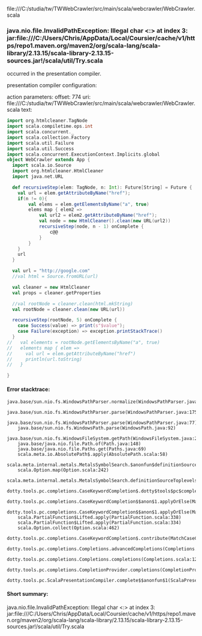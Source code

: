 file:///C:/studia/tw/TWWebCrawler/src/main/scala/webcrawler/WebCrawler.scala
### java.nio.file.InvalidPathException: Illegal char <:> at index 3: jar:file:///C:/Users/Chris/AppData/Local/Coursier/cache/v1/https/repo1.maven.org/maven2/org/scala-lang/scala-library/2.13.15/scala-library-2.13.15-sources.jar!/scala/util/Try.scala

occurred in the presentation compiler.

presentation compiler configuration:


action parameters:
offset: 774
uri: file:///C:/studia/tw/TWWebCrawler/src/main/scala/webcrawler/WebCrawler.scala
text:
```scala
import org.htmlcleaner.TagNode
import scala.compiletime.ops.int
import scala.concurrent._
import scala.collection.Factory
import scala.util.Failure
import scala.util.Success
import scala.concurrent.ExecutionContext.Implicits.global
object WebCrawler extends App {
  import scala.io.Source
  import org.htmlcleaner.HtmlCleaner
  import java.net.URL

  def recursiveStep(elem: TagNode, n: Int): Future[String] = Future {
    val url = elem.getAttributeByName("href");
    if(n != 0){
        val elems = elem.getElementsByName("a", true)
        elems map { elem2 => 
            val url2 = elem2.getAttributeByName("href");
            val node = new HtmlCleaner().clean(new URL(url2))
            recursiveStep(node, n - 1) onComplete {
                c@@
            }
        }
    }
    url
  }

  val url = "http://google.com"
  //val html = Source.fromURL(url)

  val cleaner = new HtmlCleaner
  val props = cleaner.getProperties

  //val rootNode = cleaner.clean(html.mkString) 
  val rootNode = cleaner.clean(new URL(url))

  recursiveStep(rootNode, 5) onComplete {
    case Success(value) => print(s"$value");
    case Failure(exception) => exception.printStackTrace()
  }
//   val elements = rootNode.getElementsByName("a", true) 
//   elements map { elem => 
//     val url = elem.getAttributeByName("href")
//     println(url.toString) 
//   }

}

```



#### Error stacktrace:

```
java.base/sun.nio.fs.WindowsPathParser.normalize(WindowsPathParser.java:204)
	java.base/sun.nio.fs.WindowsPathParser.parse(WindowsPathParser.java:175)
	java.base/sun.nio.fs.WindowsPathParser.parse(WindowsPathParser.java:77)
	java.base/sun.nio.fs.WindowsPath.parse(WindowsPath.java:92)
	java.base/sun.nio.fs.WindowsFileSystem.getPath(WindowsFileSystem.java:231)
	java.base/java.nio.file.Path.of(Path.java:148)
	java.base/java.nio.file.Paths.get(Paths.java:69)
	scala.meta.io.AbsolutePath$.apply(AbsolutePath.scala:58)
	scala.meta.internal.metals.MetalsSymbolSearch.$anonfun$definitionSourceToplevels$2(MetalsSymbolSearch.scala:70)
	scala.Option.map(Option.scala:242)
	scala.meta.internal.metals.MetalsSymbolSearch.definitionSourceToplevels(MetalsSymbolSearch.scala:69)
	dotty.tools.pc.completions.CaseKeywordCompletion$.dotty$tools$pc$completions$CaseKeywordCompletion$$$sortSubclasses(MatchCaseCompletions.scala:342)
	dotty.tools.pc.completions.CaseKeywordCompletion$$anon$1.applyOrElse(MatchCaseCompletions.scala:218)
	dotty.tools.pc.completions.CaseKeywordCompletion$$anon$1.applyOrElse(MatchCaseCompletions.scala:114)
	scala.PartialFunction$Lifted.apply(PartialFunction.scala:338)
	scala.PartialFunction$Lifted.apply(PartialFunction.scala:334)
	scala.Option.collect(Option.scala:462)
	dotty.tools.pc.completions.CaseKeywordCompletion$.contribute(MatchCaseCompletions.scala:248)
	dotty.tools.pc.completions.Completions.advancedCompletions(Completions.scala:407)
	dotty.tools.pc.completions.Completions.completions(Completions.scala:122)
	dotty.tools.pc.completions.CompletionProvider.completions(CompletionProvider.scala:135)
	dotty.tools.pc.ScalaPresentationCompiler.complete$$anonfun$1(ScalaPresentationCompiler.scala:150)
```
#### Short summary: 

java.nio.file.InvalidPathException: Illegal char <:> at index 3: jar:file:///C:/Users/Chris/AppData/Local/Coursier/cache/v1/https/repo1.maven.org/maven2/org/scala-lang/scala-library/2.13.15/scala-library-2.13.15-sources.jar!/scala/util/Try.scala